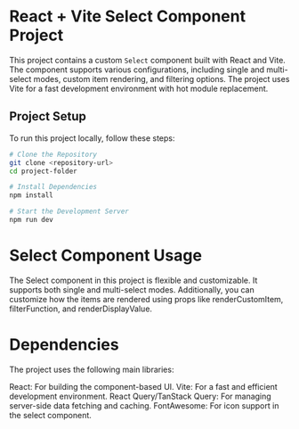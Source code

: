 # React + Vite Select Component Project

This project contains a custom `Select` component built with React and Vite. The component supports various configurations, including single and multi-select modes, custom item rendering, and filtering options. The project uses Vite for a fast development environment with hot module replacement.

## Project Setup

To run this project locally, follow these steps:

```bash
# Clone the Repository
git clone <repository-url>
cd project-folder

# Install Dependencies
npm install

# Start the Development Server
npm run dev
```

# Select Component Usage

The Select component in this project is flexible and customizable. It supports both single and multi-select modes. Additionally, you can customize how the items are rendered using props like renderCustomItem, filterFunction, and renderDisplayValue.

# Dependencies

The project uses the following main libraries:

React: For building the component-based UI.
Vite: For a fast and efficient development environment.
React Query/TanStack Query: For managing server-side data fetching and caching.
FontAwesome: For icon support in the select component.